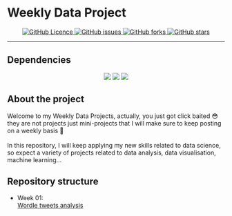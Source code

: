 <h1>
    <b>Weekly Data Project</b>
</h1>
  
<p align="center">
   <a href="https://github.com/MahmoudFettal/Weekly-Data-Projects/blob/master/LICENSE">
      <img alt="GitHub Licence" src="https://img.shields.io/github/license/MahmoudFettal/Weekly-Data-Projects?style=for-the-badge&label=License"/>
   </a> 
   <a href="https://github.com/MahmoudFettal/Weekly-Data-Projects/issues">
      <img alt="GitHub issues" src="https://img.shields.io/github/issues/MahmoudFettal/Weekly-Data-Projects?style=for-the-badge&label=Issues"/>
   </a> 
   <a href="https://github.com/MahmoudFettal/Weekly-Data-Projects/network/members">
      <img alt="GitHub forks" src="https://img.shields.io/github/forks/MahmoudFettal/Weekly-Data-Projects?style=for-the-badge&logo=github&label=Forks"/>
   </a> 
   <a href="https://github.com/MahmoudFettal/Weekly-Data-Projects/stargazers">
      <img alt="GitHub stars" src="https://img.shields.io/github/stars/MahmoudFettal/Weekly-Data-Projects?style=for-the-badge&logo=github&label=Stars"/>
   </a>
<p>

<hr>

<h2><b>Dependencies</b></h2>
<p align="center">
    <img src="https://img.shields.io/badge/numpy-038C7F?style=for-the-badge&logo=numpy&logoColor=white"/>
    <img src="https://img.shields.io/badge/pandas-038C7F?style=for-the-badge&logo=pandas&logoColor=white"/>
    <img src="https://img.shields.io/badge/matplotlib-038C7F?style=for-the-badge&logo=pandas&logoColor=white"/>
</p>

<h2><b>About the project</b></h2>
<p>
   Welcome to my Weekly Data Projects, actually, you just got click baited 😳 they are not projects just mini-projects that I will make sure to keep posting on a weekly basis 😬
   <br><br>
   In this repository, I will keep applying my new skills related to data science, so expect a variety of projects related to data analysis, data visualisation, machine learning...
</p>

<h2><b>Repository structure</b></h2>
<ul>
    <li>
        Week 01: <br>
        <a href="https://github.com/MahmoudFettal/Weekly-Data-Projects/tree/main/Wordle%20Tweets%20Analysis">
            Wordle tweets analysis
        </a>
    </li>
</ul>
